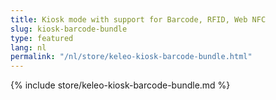 ```yaml
---
title: Kiosk mode with support for Barcode, RFID, Web NFC
slug: kiosk-barcode-bundle
type: featured
lang: nl
permalink: "/nl/store/keleo-kiosk-barcode-bundle.html"
---
```


{% include store/keleo-kiosk-barcode-bundle.md %}
